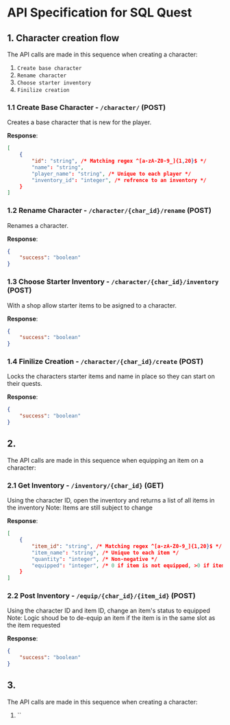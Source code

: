 # API Specification for SQL Quest

## 1.  Character creation flow

The API calls are made in this sequence when creating a character:
1. `Create base character`
2. `Rename character`
3. `Choose starter inventory`
4. `Finilize creation`

### 1.1 Create Base Character - `/character/` (POST)

Creates a base character that is new for the player.

**Response**:

```json
[
    {
        "id": "string", /* Matching regex ^[a-zA-Z0-9_]{1,20}$ */
        "name": "string",
        "player_name": "string", /* Unique to each player */
        "inventory_id": "integer", /* refrence to an inventory */
    }
]
```

### 1.2 Rename Character - `/character/{char_id}/rename` (POST)

Renames a character.

**Response**:

```json
{
    "success": "boolean"
}
```

### 1.3 Choose Starter Inventory - `/character/{char_id}/inventory` (POST)

With a shop allow starter items to be asigned to a character.

**Response**:

```json
{
    "success": "boolean"
}
```

### 1.4 Finilize Creation - `/character/{char_id}/create` (POST)

Locks the characters starter items and name in place so they can start on their quests.

**Response**:

```json
{
    "success": "boolean"
}
```



## 2.  

The API calls are made in this sequence when equipping an item on a character:

### 2.1 Get Inventory - `/inventory/{char_id}` (GET)

Using the character ID, open the inventory and returns a list of all items in the inventory
Note: Items are still subject to change

**Response**:

```json
[
    {
        "item_id": "string", /* Matching regex ^[a-zA-Z0-9_]{1,20}$ */
        "item_name": "string", /* Unique to each item */
        "quantity": "integer", /* Non-negative */
        "equipped": "integer", /* 0 if item is not equipped, >0 if item is equipped. Integer determines equip conflicts*/
    }
]
```

### 2.2 Post Inventory - `/equip/{char_id}/{item_id}` (POST)

Using the character ID and item ID, change an item's status to equipped
Note: Logic shoud be to de-equip an item if the item is in the same slot as the item requested

**Response**:

```json
{
    "success": "boolean"
}
```




## 3.  

The API calls are made in this sequence when creating a character:
1. ``




